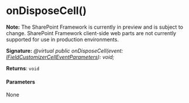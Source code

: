 # onDisposeCell()
**Note:** The SharePoint Framework is currently in preview and is subject to change. SharePoint Framework client-side web parts are not currently supported for use in production environments.





**Signature:** _@virtual public onDisposeCell(event: [IFieldCustomizerCellEventParameters](../../sp-listview-extensibility/interface/ifieldcustomizercelleventparameters.md)): void;_

**Returns**: `void`





#### Parameters
None


